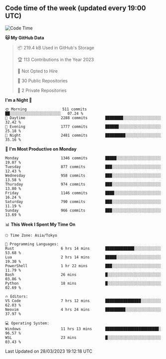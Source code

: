 ## Code time of the week (updated every 19:00 UTC)

<!--START_SECTION:waka-->
![Code Time](http://img.shields.io/badge/Code%20Time-1%2C691%20hrs%204%20mins-blue)

**🐱 My GitHub Data** 

> 📦 219.4 kB Used in GitHub's Storage 
 > 
> 🏆 113 Contributions in the Year 2023
 > 
> 🚫 Not Opted to Hire
 > 
> 📜 30 Public Repositories 
 > 
> 🔑 2 Private Repositories 
 > 
**I'm a Night 🦉** 

```text
🌞 Morning                511 commits         ██░░░░░░░░░░░░░░░░░░░░░░░   07.24 % 
🌆 Daytime                2288 commits        ████████░░░░░░░░░░░░░░░░░   32.42 % 
🌃 Evening                1777 commits        ██████░░░░░░░░░░░░░░░░░░░   25.18 % 
🌙 Night                  2481 commits        █████████░░░░░░░░░░░░░░░░   35.16 % 
```
📅 **I'm Most Productive on Monday** 

```text
Monday                   1346 commits        █████░░░░░░░░░░░░░░░░░░░░   19.07 % 
Tuesday                  877 commits         ███░░░░░░░░░░░░░░░░░░░░░░   12.43 % 
Wednesday                958 commits         ███░░░░░░░░░░░░░░░░░░░░░░   13.58 % 
Thursday                 974 commits         ███░░░░░░░░░░░░░░░░░░░░░░   13.80 % 
Friday                   1146 commits        ████░░░░░░░░░░░░░░░░░░░░░   16.24 % 
Saturday                 790 commits         ███░░░░░░░░░░░░░░░░░░░░░░   11.19 % 
Sunday                   966 commits         ███░░░░░░░░░░░░░░░░░░░░░░   13.69 % 
```


📊 **This Week I Spent My Time On** 

```text
🕑︎ Time Zone: Asia/Tokyo

💬 Programming Languages: 
Rust                     6 hrs 14 mins       █████████████░░░░░░░░░░░░   53.68 % 
Lua                      2 hrs 14 mins       █████░░░░░░░░░░░░░░░░░░░░   19.30 % 
PowerShell               1 hr 22 mins        ███░░░░░░░░░░░░░░░░░░░░░░   11.79 % 
Bash                     26 mins             █░░░░░░░░░░░░░░░░░░░░░░░░   03.86 % 
Python                   18 mins             █░░░░░░░░░░░░░░░░░░░░░░░░   02.69 % 

🔥 Editors: 
VS Code                  7 hrs 12 mins       ████████████████░░░░░░░░░   62.03 % 
Neovim                   4 hrs 24 mins       █████████░░░░░░░░░░░░░░░░   37.97 % 

💻 Operating System: 
Windows                  11 hrs 13 mins      ████████████████████████░   96.57 % 
WSL                      23 mins             █░░░░░░░░░░░░░░░░░░░░░░░░   03.43 % 
```


 Last Updated on 28/03/2023 19:12:18 UTC
<!--END_SECTION:waka-->